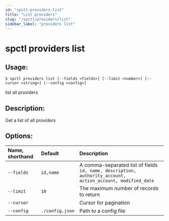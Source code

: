 ```yaml
---
id: "spctl-providers-list"
title: "List providers"
slug: "/spctl/providers/list"
sidebar_label: "providers list"
---
```


# spctl providers list

## Usage:

```shell
$ spctl providers list [--fields <fields>] [--limit <number>] [--cursor <string>] [--config <config>]
```

list all providers

## Description:

Get a list of all providers

## Options:

|**Name, shorthand**|**Default**|**Description**|
| :- | :- | :- |
|`--fields`|`id,name`|A comma-separated list of fields `id, name, description, authority_account, action_account, modified_date`|
|`--limit`|`10`|The maximum number of records to return|
|`--cursor`||Cursor for pagination|
|`--config`|`./config.json`|Path to a config file|
